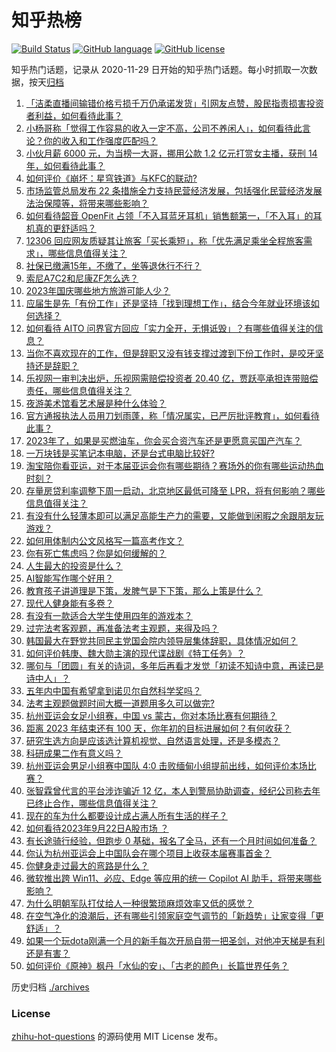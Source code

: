# 知乎热榜
[![Build Status](https://github.com/ToWeLong/zhihu-hot-questions/workflows/CI/badge.svg)](https://github.com/ToWeLong/zhihu-hot-questions/actions)
[![GitHub language](https://img.shields.io/badge/language-golang-orange.svg)](https://golang.org/)
[![GitHub license](https://img.shields.io/github/license/ToWeLong/zhihu-hot-questions)](https://github.com/ToWeLong/zhihu-hot-questions/blob/main/LICENSE)

知乎热门话题，记录从 2020-11-29 日开始的知乎热门话题。每小时抓取一次数据，按天[归档](./archives)

<!-- BEGIN -->

1. [「洁柔直播间输错价格亏损千万仍承诺发货」引网友点赞，股民指责损害投资者利益，如何看待此事？](https://www.zhihu.com/question/623204430)
1. [小杨哥称「觉得工作容易的收入一定不高，公司不养闲人」，如何看待此言论？你的收入和工作强度匹配吗？](https://www.zhihu.com/question/622966797)
1. [小伙月薪 6000 元，为当榜一大哥，挪用公款 1.2 亿元打赏女主播，获刑 14 年，如何看待此事？](https://www.zhihu.com/question/623103368)
1. [如何评价《崩坏：星穹铁道》与KFC的联动?](https://www.zhihu.com/question/623256134)
1. [市场监管总局发布 22 条措施全力支持民营经济发展，包括强化民营经济发展法治保障等，将带来哪些影响？](https://www.zhihu.com/question/623257902)
1. [如何看待韶音 OpenFit 占领「不入耳蓝牙耳机」销售额第一，「不入耳」的耳机真的更舒适吗？](https://www.zhihu.com/question/623257593)
1. [12306 回应网友质疑其让旅客「买长乘短」，称「优先满足乘坐全程旅客需求」，哪些信息值得关注？](https://www.zhihu.com/question/623261186)
1. [社保已缴满15年，不缴了，坐等退休行不行？](https://www.zhihu.com/question/618361493)
1. [索尼A7C2和尼康ZF怎么选？](https://www.zhihu.com/question/622920537)
1. [2023年国庆哪些地方旅游可能人少？](https://www.zhihu.com/question/620717712)
1. [应届生是先「有份工作」还是坚持「找到理想工作」，结合今年就业环境该如何选择？](https://www.zhihu.com/question/622550155)
1. [如何看待 AITO 问界官方回应「实力全开，无惧诋毁」？有哪些值得关注的信息？](https://www.zhihu.com/question/623282954)
1. [当你不喜欢现在的工作，但是辞职又没有钱支撑过渡到下份工作时，是咬牙坚持还是辞职？](https://www.zhihu.com/question/622549911)
1. [乐视网一审判决出炉，乐视网需赔偿投资者 20.40 亿，贾跃亭承担连带赔偿责任，哪些信息值得关注？](https://www.zhihu.com/question/623253654)
1. [夜游美术馆看艺术展是种什么体验？](https://www.zhihu.com/question/621483703)
1. [官方通报执法人员用刀划雨蓬，称「情况属实，已严厉批评教育」，如何看待此事？](https://www.zhihu.com/question/622759354)
1. [2023年了，如果是买燃油车，你会买合资汽车还是更愿意买国产汽车？](https://www.zhihu.com/question/621098771)
1. [一万块钱是买笔记本电脑，还是台式电脑比较好?](https://www.zhihu.com/question/620884058)
1. [淘宝陪你看亚运，对于本届亚运会你有哪些期待？赛场外的你有哪些运动热血时刻？](https://www.zhihu.com/question/623173608)
1. [存量房贷利率调整下周一启动，北京地区最低可降至 LPR，将有何影响？哪些信息值得关注？](https://www.zhihu.com/question/623259667)
1. [有没有什么轻薄本即可以满足高能生产力的需要，又能做到闲暇之余跟朋友玩游戏？](https://www.zhihu.com/question/623179941)
1. [如何用体制内公文风格写一篇高考作文？](https://www.zhihu.com/question/622766464)
1. [你有死亡焦虑吗？你是如何缓解的？](https://www.zhihu.com/question/622597783)
1. [人生最大的投资是什么？](https://www.zhihu.com/question/613743702)
1. [AI智能写作哪个好用？](https://www.zhihu.com/question/373019493)
1. [教育孩子讲道理是下策，发脾气是下下策，那么上策是什么？](https://www.zhihu.com/question/622878648)
1. [现代人健身能有多卷？](https://www.zhihu.com/question/622758246)
1. [有没有一款适合大学生使用四年的游戏本？](https://www.zhihu.com/question/621069293)
1. [过完法考客观题，再准备法考主观题，来得及吗？](https://www.zhihu.com/question/448485766)
1. [韩国最大在野党共同民主党国会院内领导层集体辞职，具体情况如何？](https://www.zhihu.com/question/623203771)
1. [如何评价韩庚、魏大勋主演的现代谍战剧《特工任务》？](https://www.zhihu.com/question/622974528)
1. [哪句与「团圆」有关的诗词，多年后再看才发觉「初读不知诗中意，再读已是诗中人」？](https://www.zhihu.com/question/621492692)
1. [五年内中国有希望拿到诺贝尔自然科学奖吗？](https://www.zhihu.com/question/609892762)
1. [法考主观题做题时间大概一道题用多久可以做完?](https://www.zhihu.com/question/429798196)
1. [杭州亚运会女足小组赛，中国 vs 蒙古，你对本场比赛有何期待？](https://www.zhihu.com/question/623255588)
1. [距离 2023 年结束还有 100 天，你年初的目标进展如何？有何收获？](https://www.zhihu.com/question/623247386)
1. [研究生选方向是应该选计算机视觉、自然语言处理，还是多模态？](https://www.zhihu.com/question/623052512)
1. [科研成果二作有意义吗？](https://www.zhihu.com/question/623210761)
1. [杭州亚运会男足小组赛中国队 4:0 击败缅甸小组提前出线，如何评价本场比赛？](https://www.zhihu.com/question/623163004)
1. [张智霖曾代言的平台涉诈骗近 12 亿，本人到警局协助调查，经纪公司称去年已终止合作，哪些信息值得关注？](https://www.zhihu.com/question/623247543)
1. [现在的车为什么都要设计成占满人所有生活的样子？](https://www.zhihu.com/question/622716096)
1. [如何看待2023年9月22日A股市场 ？](https://www.zhihu.com/question/623249739)
1. [有长途骑行经验，但跑步 0 基础，报名了全马，还有一个月时间如何准备？](https://www.zhihu.com/question/622951326)
1. [你认为杭州亚运会上中国队会在哪个项目上收获本届赛事首金？](https://www.zhihu.com/question/622236230)
1. [你健身走过最大的弯路是什么？](https://www.zhihu.com/question/622493029)
1. [微软推出跨 Win11、必应、Edge 等应用的统一 Copilot AI 助手，将带来哪些影响？](https://www.zhihu.com/question/623244551)
1. [为什么明朝军队打仗给人一种很繁琐麻烦效率又低的感觉？](https://www.zhihu.com/question/387305837)
1. [在空气净化的浪潮后，还有哪些引领家庭空气调节的「新趋势」让家变得「更舒适」？](https://www.zhihu.com/question/623079292)
1. [如果一个玩dota刚满一个月的新手每次开局自带一把圣剑，对他冲天梯是有利还是有害？](https://www.zhihu.com/question/621821629)
1. [如何评价《原神》枫丹「水仙的安」、「古老的颜色」长篇世界任务？](https://www.zhihu.com/question/617590973)

<!-- END -->

历史归档 [./archives](./archives)


### License
[zhihu-hot-questions](https://github.com/towelong/zhihu-hot-questions) 的源码使用 MIT License 发布。